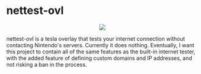 # nettest-ovl

<p align="center">
  <img src="https://i.imgur.com/jL2ULIg.png">
</p>

nettest-ovl is a tesla overlay that tests your internet connection without contacting Nintendo's servers. Currently it does nothing. Eventually, I want this project to contain all of the same features as the built-in internet tester, with the added feature of defining custom domains and IP addresses, and not risking a ban in the process.

